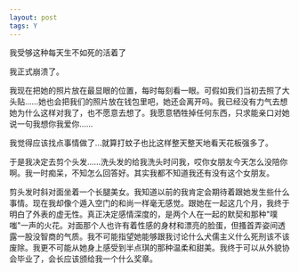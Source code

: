 ```yaml
---
layout: post
tags: Y
---
```


我受够这种每天生不如死的活着了

我正式崩溃了。

我现在把她的照片放在最显眼的位置，每时每刻看一眼。可假如我们当初去照了大头贴……她也会把我们的照片放在钱包里吧，她还会离开吗。我已经没有力气去想她为什么这样对我了，也不愿意去想了。我愿意牺牲掉任何东西，只求能亲口对她说一句我想你我爱你……

我觉得应该找点事情做了…就算打蚊子也比这样整天整天地看天花板强多了。

于是我决定去剪个头发……洗头发的给我洗头时问我，哎你女朋友今天怎么没陪你啊。我一时痴呆，不知怎么回答好。其实我都不知道我还有没有这个女朋友。

剪头发时斜对面坐着一个长腿美女。我知道以前的我肯定会期待着跟她发生些什么事情。现在我却像个遁入空门的和尚一样毫无感觉。跟她在一起这几个月，我终于明白了外表的虚无性。真正决定感情深度的，是两个人在一起的默契和那种"噗嗤"一声的火花。对面那个人也许有着性感的身材和漂亮的脸蛋，但搔首弄姿间透露一股没智商的气质。我不可能指望她能够跟我讨论什么犬儒主义什么死刑该不该废除。我更不可能从她身上感受到半点琪的那种温柔和甜美。我终于可以从外貌协会毕业了，会长应该颁给我一个什么奖章。

